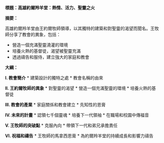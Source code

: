 **標題：高雄約爾羚羊堂：熱情、活力、聖靈之火**

**摘要：**

高雄約爾羚羊堂由王約爾牧師領導，以其獨特的建築和對聖靈的渴望而聞名。王牧師分享了教會的異象，包括：

* 營造一個充滿聖靈澆灌的環境
* 培養火熱的基督徒，渴望被聖靈充滿
* 透過禱告和服侍，建立強大的家庭和教會

**大綱：**

**I. 教會簡介**
    * 建築設計的獨特之處
    * 教會名稱的由來

**II. 王約爾牧師的異象**
    * 對聖靈的渴望
    * 營造一個充滿聖靈的環境
    * 培養火熱的基督徒

**III. 教會的產業**
    * 家庭關係和教會建立
    * 先知性的恩膏

**IV. 未來的計畫**
    * 認領七千個靈魂
    * 培養下一代領袖
    * 在職場和校園中傳福音

**V. 王牧師的突破點**
    * 克服內向
    * 帶領下一代和弟兄承擔責任

**VI. 祝福和禱告**
    * 王牧師的馬拿西恩膏
    * 為約爾羚羊堂的持續成長和影響力禱告